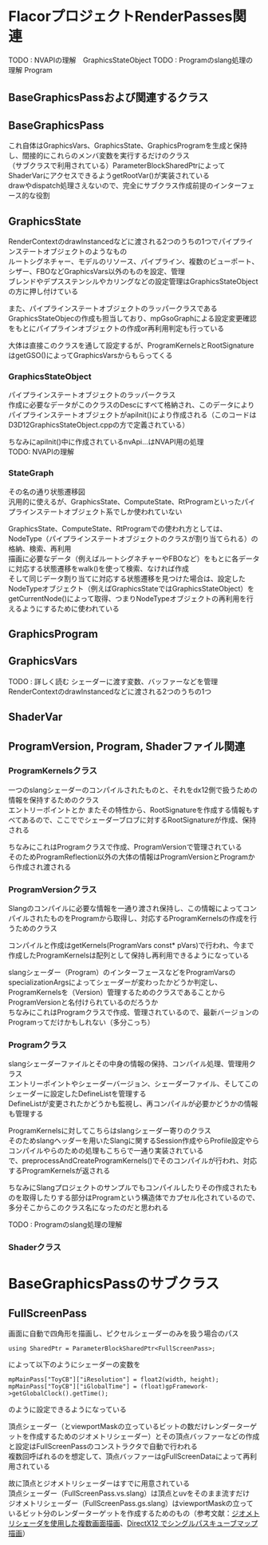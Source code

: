 # FlacorプロジェクトRenderPasses関連
TODO : NVAPIの理解　GraphicsStateObject
TODO : Programのslang処理の理解  Program  

## BaseGraphicsPassおよび関連するクラス

## BaseGraphicsPass
これ自体はGraphicsVars、GraphicsState、GraphicsProgramを生成と保持し、間接的にこれらのメンバ変数を実行するだけのクラス  
（サブクラスで利用されている）ParameterBlockSharedPtrによってShaderVarにアクセスできるようgetRootVar()が実装されている  
drawやdispatch処理さえないので、完全にサブクラス作成前提のインターフェース的な役割  


## GraphicsState
RenderContextのdrawInstancedなどに渡される2つのうちの1つでパイプラインステートオブジェクトのようなもの  
ルートシグネチャー、モデルのリソース、パイプライン、複数のビューポート、シザー、FBOなどGraphicsVars以外のものを設定、管理  
ブレンドやデプスステンシルやカリングなどの設定管理はGraphicsStateObjectの方に押し付けている  

また、パイプラインステートオブジェクトのラッパークラスであるGraphicsStateObjecの作成も担当しており、mpGsoGraphによる設定変更確認をもとにパイプラインオブジェクトの作成or再利用判定も行っている  

大体は直接このクラスを通して設定するが、ProgramKernelsとRootSignatureはgetGSO()によってGraphicsVarsからもらってくる  

### GraphicsStateObject
パイプラインステートオブジェクトのラッパークラス  
作成に必要なデータがこのクラスのDescにすべて格納され、このデータによりパイプラインステートオブジェクトがapiInit()により作成される（このコードはD3D12GraphicsStateObject.cppの方で定義されている）  

ちなみにapiInit()中に作成されているnvApi...はNVAPI用の処理  
TODO: NVAPIの理解  

### StateGraph
その名の通り状態遷移図  
汎用的に使えるが、GraphicsState、ComputeState、RtProgramといったパイプラインステートオブジェクト系でしか使われていない  

GraphicsState、ComputeState、RtProgramでの使われ方としては、NodeType（パイプラインステートオブジェクトのクラスが割り当てられる）の格納、検索、再利用  
描画に必要なデータ（例えばルートシグネチャーやFBOなど）をもとに各データに対応する状態遷移をwalk()を使って検索、なければ作成  
そして同じデータ割り当てに対応する状態遷移を見つけた場合は、設定したNodeTypeオブジェクト（例えばGraphicsStateではGraphicsStateObject）をgetCurrentNode()によって取得、つまりNodeTypeオブジェクトの再利用を行えるようにするために使われている  

## GraphicsProgram


## GraphicsVars
TODO : 詳しく読む
シェーダーに渡す変数、バッファーなどを管理  
RenderContextのdrawInstancedなどに渡される2つのうちの1つ  


## ShaderVar

## ProgramVersion, Program, Shaderファイル関連

### ProgramKernelsクラス
一つのslangシェーダーのコンパイルされたものと、それをdx12側で扱うための情報を保持するためのクラス  
エントリーポイントとか
またその特性から、RootSignatureを作成する情報もすべてあるので、ここででシェーダーブロブに対するRootSignatureが作成、保持される  

ちなみにこれはProgramクラスで作成、ProgramVersionで管理されている  
そのためProgramReflection以外の大体の情報はProgramVersionとProgramから作成され渡される  

### ProgramVersionクラス
Slangのコンパイルに必要な情報を一通り渡され保持し、この情報によってコンパイルされたものをProgramから取得し、対応するProgramKernelsの作成を行うためのクラス  

コンパイルと作成はgetKernels(ProgramVars const* pVars)で行われ、今まで作成したProgramKernelsは配列として保持し再利用できるようになっている  

slangシェーダー（Program）のインターフェースなどをProgramVarsのspecializationArgsによってシェーダーが変わったかどうか判定し、ProgramKernelsを（Version）管理するためのクラスであることからProgramVersionと名付けられているのだろうか  
ちなみにこれはProgramクラスで作成、管理されているので、最新バージョンのProgramってだけかもしれない（多分こっち）  

### Programクラス
slangシェーダーファイルとその中身の情報の保持、コンパイル処理、管理用クラス  
エントリーポイントやシェーダーバージョン、シェーダーファイル、そしてこのシェーダーに設定したDefineListを管理する  
DefineListが変更されたかどうかも監視し、再コンパイルが必要かどうかの情報も管理する  

ProgramKernelsに対してこちらはslangシェーダー寄りのクラス  
そのためslangヘッダーを用いたSlangに関するSession作成やらProfile設定やらコンパイルやらのための処理もこちらで一通り実装されている  
で、preprocessAndCreateProgramKernels()でそのコンパイルが行われ、対応するProgramKernelsが返される  

ちなみにSlangプロジェクトのサンプルでもコンパイルしたりその作成されたものを取得したりする部分はProgramという構造体でカプセル化されているので、多分そこからこのクラス名になったのだと思われる  

TODO : Programのslang処理の理解  

### Shaderクラス

# BaseGraphicsPassのサブクラス

## FullScreenPass
画面に自動で四角形を描画し、ピクセルシェーダーのみを扱う場合のパス  

    using SharedPtr = ParameterBlockSharedPtr<FullScreenPass>;
によって以下のようにシェーダーの変数を

    mpMainPass["ToyCB"]["iResolution"] = float2(width, height);
    mpMainPass["ToyCB"]["iGlobalTime"] = (float)gpFramework->getGlobalClock().getTime();  
のように設定できるようになっている    

頂点シェーダー（とviewportMaskの立っているビットの数だけレンダーターゲットを作成するためのジオメトリシェーダー）とその頂点バッファーなどの作成と設定はFullScreenPassのコンストラクタで自動で行われる  
複数回呼ばれるのを想定して、頂点バッファーはgFullScreenDataによって再利用されている  

故に頂点とジオメトリシェーダーはすでに用意されている  
頂点シェーダー（FullScreenPass.vs.slang）は頂点とuvをそのまま流すだけ  
ジオメトリシェーダー（FullScreenPass.gs.slang）はviewportMaskの立っているビット分のレンダーターゲットを作成するためのもの（参考文献：[ジオメトリシェーダを使用した複数画面描画](https://sites.google.com/site/monshonosuana/directxno-hanashi-1/directx-107)、[DirectX12 でシングルパスキューブマップ描画](https://blog.techlab-xe.net/directx12-render-cubemap-singlepass/)）  


<!--stackedit_data:
eyJoaXN0b3J5IjpbLTQzMTAzMDM0MCwtMTUzOTg2Mjk3MCwtMT
I4ODc2NTc4NCwtOTUzMjUxNTkwLDQ2OTQ3MjIwMywtNDU5OTE0
Mzk0LDM0NzEzOTU4OSwxMzEyNjE4NTU5LC0xOTQ2ODkyNjE0LD
E0MDE1NTIxMTQsLTE4MjY5NTAxMzUsLTg5NDI1NTI5MCwtNDIx
NzIxNzMyLDEzMzU5NTIxMzYsLTE4MDM1MjAwMDksLTEyNzIzMT
QyNDEsMjEwNzg0MDY4NSwtMjEzNTY0Mzk4NSwxNjUxNTA2MDk4
LC0xNTQ4NzI2OTZdfQ==
-->